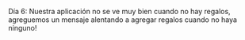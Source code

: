 Día 6: Nuestra aplicación no se ve muy bien cuando no hay regalos, agreguemos un mensaje alentando a agregar regalos cuando no haya ninguno!

